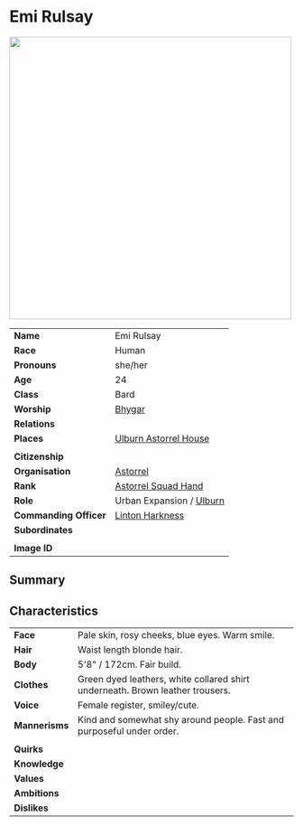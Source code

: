 # Emi Rulsay

<img src="https://raw.githubusercontent.com/jesskelsall/astarus-images/main/people/portraits/imageid.png" height="500" />

|||
| --- | --- |
| **Name** | Emi Rulsay | character.3
| **Race** | Human |
| **Pronouns** | she/her |
| **Age** | 24 |
| **Class** | Bard |
| **Worship** | [Bhygar](../gods/deities/bhygar.md) |
| **Relations** | |
| **Places** | [Ulburn Astorrel House](../places/buildings/ulburn-astorrel-house.md) |
|||
| **Citizenship** | |
| **Organisation** | [Astorrel](../organisations/astorrel/astorrel.md) |
| **Rank** | [Astorrel Squad Hand](../organisations/astorrel/ranks/astorrel-squad-hand.md) |
| **Role** | Urban Expansion / [Ulburn](../places/villages/ulburn.md) |
| **Commanding Officer** | [Linton Harkness](linton-harkness.md) |
| **Subordinates** | |
|||
| **Image ID** | |

## Summary

## Characteristics

| | |
| --- | --- |
| **Face** | Pale skin, rosy cheeks, blue eyes. Warm smile. | characteristics.2
| **Hair** | Waist length blonde hair. |
| **Body** | 5'8" / 172cm. Fair build. |
| **Clothes** | Green dyed leathers, white collared shirt underneath. Brown leather trousers. |
| **Voice** | Female register, smiley/cute. |
| **Mannerisms** | Kind and somewhat shy around people. Fast and purposeful under order. |
| | |
| **Quirks** | |
| **Knowledge** | |
| **Values** | |
| **Ambitions** | |
| **Dislikes** | |
